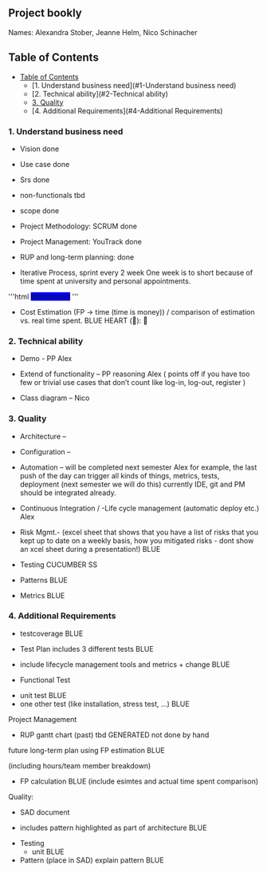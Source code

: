 ## Project bookly

Names: Alexandra Stober, Jeanne Helm, Nico Schinacher         

## Table of Contents
-	[Table of Contents](#table-of-contents)
	-	[1. Understand business need](#1-Understand business need)
	-   [2. Technical ability](#2-Technical ability)
	-   [3. Quality](#3-Quality)
	-	[4.	Additional Requirements](#4-Additional Requirements)


### 1. Understand business need 

- Vision           done
- Use case         done
- Srs              done
- non-functionals  tbd
- scope			   done

- Project Methodology: SCRUM     done

- Project Management: YouTrack   done

- RUP and long-term planning: done

- Iterative Process, sprint every 2 week 
	One week is to short because of time spent at university
	and personal appointments.

'''html
<span style="background-color: #0000FF"> Marked text</span>
'''
- Cost Estimation (FP -> time (time is money)) 
  / comparison of estimation vs. real time spent.  BLUE HEART (&#x1F499;): 💙

### 2. Technical ability 

- Demo - PP Alex

- Extend of functionality – PP reasoning Alex
  ( points off if you have too few or 
  trivial use cases that don’t count like 
  log-in, log-out, register )

- Class diagram – Nico

### 3. Quality

- Architecture – 

- Configuration – 

- Automation –  will be completed next semester  Alex
	for example, the last push of the day can
 trigger all kinds of things, metrics, tests,
 deployment (next semester we will do this) 
 currently IDE, git and PM should be integrated already.

- Continuous Integration / -Life cycle management 
(automatic deploy etc.)   Alex

- Risk Mgmt.- (excel sheet that shows that you have a list
 of risks that you kept up to date on a weekly basis,
 how you mitigated risks - dont show an xcel sheet 
 during a presentation!)   BLUE

- Testing CUCUMBER SS

- Patterns   BLUE

- Metrics    BLUE

### 4. Additional Requirements

- testcoverage BLUE
 
- Test Plan includes 3 different tests  BLUE
+ include lifecycle management tools and metrics + change BLUE

- Functional Test
 
+ unit test    BLUE
+ one other test (like installation, stress test, …) BLUE


Project Management

-    RUP gantt chart (past) tbd  GENERATED not done by hand 

future long-term plan using FP estimation BLUE

(including hours/team member breakdown)
 
- FP calculation BLUE
 (include esimtes and actual time spent comparison)
 
Quality:

- SAD document

+ includes pattern highlighted as part of architecture BLUE

- Testing
	- unit BLUE
- Pattern          (place in SAD) explain pattern BLUE
 